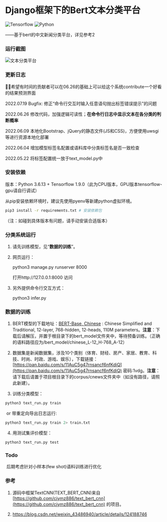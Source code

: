 # Django框架下的Bert文本分类平台

![Tensorflow](https://img.shields.io/badge/TensorFlow-1.9.0-green.svg)
![Python](https://img.shields.io/badge/Python-3.6-brightgreen.svg)

——基于bert的中文新闻分类平台，详见参考2

### 运行截图
![文本分类平台](https://i.imgur.com/v7J89SQ.gif)

### 更新日志

🚀🚀希望有时间的贡献者可以在06.26的基础上可以给这个系统contribute一个好看的结果预测界面

2022.07.19 Bugfix: 修正“命令行交互时输入任意语句抛出标签错误提示”的问题

2022.06.26 修改代码，加强逻辑可读性；**在命令行日志中显示文本在各分类的判断概率**

2022.06.09 本地化Bootstrap、jQuery的静态文件(JS和CSS)，方便使用uwsgi等进行资源本地化部署

2022.06.04 增加模型标签名配置或语料库中分类标签名是否一致检查

2022.05.22 将标签配置统一放于text_model.py中

### 安装依赖

版本：Python 3.6.13  +  Tensorflow 1.9.0（此为CPU版本，GPU版本tensorflow-gpu请自行调试）

从pip安装依赖环境时，建议先使用pyenv等新建python虚拟环境。

```bash
pip3 install -r requirements.txt # 安装依赖包
```

（注：如碰到具体版本有问题，请手动安装合适版本）

### 分类系统运行

1. 请先训练模型，见“**数据的训练**”。

2. 网页运行：

   python3 manage.py runserver 8000

   打开http://127.0.0.1:8000 访问

3. 另外提供命令行交互方式：

   python3 infer.py

### 数据的训练

1. BERT模型的下载地址：[BERT-Base, Chinese](https://storage.googleapis.com/bert_models/2018_11_03/chinese_L-12_H-768_A-12.zip) : Chinese Simplified and Traditional, 12-layer, 768-hidden, 12-heads, 110M parameters。**注意**：下载后请解压，并置于根目录下的bert_model文件夹中，等待预备训练。（正确的语料路径应为/bert_model/chinese_L-12_H-768_A-12）

2. 数据集是新闻数据集，涉及10个类别（体育、财经、房产、家居、教育、科技、时尚、时政、游戏、娱乐），下载链接：[https://pan.baidu.com/s/11AuC5g47rnsancf6nfKdiQ](https://pan.baidu.com/s/11AuC5g47rnsancf6nfKdiQ) 密码:1vdg。**注意**：请下载后请置于项目根目录下的corpus/cnews文件夹中（如没有路径，请照此新建）。

3. 训练分类模型：
```bash
python3 text_run.py train
```
​	or   带重定向导出日志运行:  
```bash
python3 text_run.py train 2> train.txt
```
4. 用测试集评价模型：

```bash
python3 text_run.py test 
```

### Todo

​	后期考虑针对小样本(few shot)语料训练进行优化

### 参考

1. 源码中框架TextCNN(TEXT_BERT_CNN)来自[https://github.com/cjymz886/text_bert_cnn](https://github.com/cjymz886/text_bert_cnn) 的项目。

2. https://blog.csdn.net/weixin_43486940/article/details/124188746